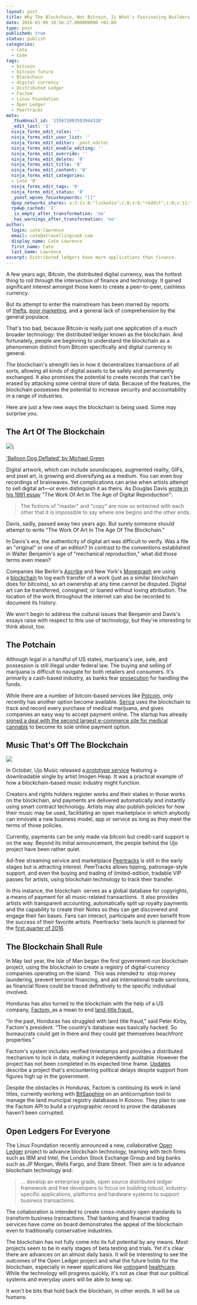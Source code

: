 ```yaml
---
layout: post
title: Why The Blockchain, Not Bitcoin, Is What's Fascinating Builders
date: 2016-01-06 18:56:27.000000000 +01:00
type: post
published: true
status: publish
categories:
  - Cate
  - Code
tags:
  - bitcoin
  - bitcoin future
  - Blockchain
  - digital currency
  - Distributed Ledger
  - Factom
  - Linux Foundation
  - Open Ledger
  - Peertracks
meta:
  _thumbnail_id: '135672093583944320'
  _edit_last: '1'
  ninja_forms_edit_roles: ''
  ninja_forms_edit_user_list: ''
  ninja_forms_edit_editor: _post_editor
  ninja_forms_edit_enable_editing: ''
  ninja_forms_edit_override: ''
  ninja_forms_edit_delete: '0'
  ninja_forms_edit_title: '0'
  ninja_forms_edit_content: '0'
  ninja_forms_edit_categories:
  - Cate '0'
  ninja_forms_edit_tags: '0'
  ninja_forms_edit_status: '0'
  _yoast_wpseo_focuskeywords: "[]"
  dpsp_networks_shares: a:3:{s:8:"linkedin";i:0;s:6:"reddit";i:0;s:11:"google-plus";i:0;}
  rp4wp_cached: '1'
  _is_empty_after_transformation: 'no'
  _has_warnings_after_transformation: 'no'
author:
  login: cate-lawrence
  email: cate@atravellingcook.com
  display_name: Cate Lawrence
  first_name: Cate
  last_name: Lawrence
excerpt: Distributed ledgers have more applications than finance.
---
```

A few years ago, Bitcoin, the distributed digital currency, was the
hottest thing to roll through the intersection of finance and
technology. It gained significant interest amongst those keen to create
a peer-to-peer, cashless currency.

But its attempt to enter the mainstream has been marred by reports
of [thefts](http://www.reuters.com/article/us-usa-silkroad-agent-idUSKCN0R027F20150831),
[poor
marketing](http://www.theguardian.com/technology/2015/feb/03/bitcoin-2015-make-or-break-year), and
a general lack of comprehension by the general populace.

That's too bad, because Bitcoin is really just one application of a much
broader technology: the distributed ledger known as the blockchain. And
fortunately, people are beginning to understand the blockchain as a
phenomenon distinct from Bitcoin specifically and digital currency in
general.

The blockchain's strength lies in how it decentralizes transactions of
all sorts, allowing all kinds of digital assets to be safely and
permanently exchanged. It also promises the potential to create records
that can't be erased by attacking some central store of data. Because of
the features, the blockchain possesses the potential to increase
security and accountability in a range of industries.

Here are just a few new ways the blockchain is being used. Some may
surprise you.

The Art Of The Blockchain
-------------------------

![](rw-import/MTM1NjY2Mzk3NjUxOTY2NDMw-2.gif)\

['Balloon Dog Deflated' by Michael
Green](http://www.buro247.com/me/culture/news/worlds-mostexpensive-gif.html)

Digital artwork, which can include soundscapes, augmented reality, GIFs,
and pixel art, is growing and diversifying as a medium. You can even buy
recordings of brainwaves. Yet complications can arise when artists
attempt to sell digital art—or even distinguish it as theirs. As Douglas
Davis [wrote in his 1991
essay](http://classes.dma.ucla.edu/Winter09/9-1/_pdf/3-Davis_Work_of_Art.pdf)
"The Work Of Art In The Age of Digital Reproduction":

> The fictions of "master" and "copy" are now so entwined with each
> other that it is impossible to say where one begins and the other
> ends.

Davis, sadly, passed away two years ago. But surely someone should
attempt to write "The Work Of Art In The Age Of The Blockchain."

In Davis's era, the authenticity of digital art was difficult to verify.
Was a file an "original" or one of an edition? In contrast to the
conventions established in Walter Benjamin's age of "mechanical
reproduction," what did those terms even mean?

Companies like Berlin's [Ascribe](https://www.ascribe.io/) and New
York's [Monegraph](https://monegraph.com/index.html) are using
a [blockchain](https://en.wikipedia.org/wiki/Block_chain_(database)) to
log each transfer of a work (just as a similar blockchain does for
bitcoins), so art ownership at any time cannot be disputed. Digital art
can be transferred, consigned, or loaned without losing attribution. The
location of the work throughout the internet can also be recorded to
document its history.

We won't begin to address the cultural issues that Benjamin and Davis's
essays raise with respect to this use of technology, but they're
interesting to think about, too.

The Potchain
------------

Although legal in a handful of US states, marijuana's use, sale, and
possession is still illegal under federal law. The buying and selling of
marijuana is difficult to navigate for both retailers and consumers.
It's primarily a cash-based industry, as banks
fear [prosecution](http://www.huffingtonpost.com/2015/04/13/banks-marijuana-businesses_n_7057138.html) for
handling the funds.

While there are a number of bitcoin-based services like
[Potcoin](http://www.potcoin.com/), only recently has another option
become available. [Serica](http://www.sericapay.com/) uses the
blockchain to track and record every purchase of medical marijuana, and
gives companies an easy way to accept payment online. The startup has
already [signed a deal with the second largest e-commerce site for
medical
cannabis](http://www.entrepreneur-ideas.org/pot-startups-and-marijuana-angel-investors-are-growing-fast/#.Vo04DJMrJE4)
to become its sole online payment option.

Music That's Off The Blockchain
-------------------------------

![](rw-import/MTM1NjcwNTAyODM1NDA2ODU4-2.png)

In October, Ujo Music released a[ prototype
service](https://alpha.ujomusic.com/#/imogen_heap/tiny_human/tiny_human) featuring
a downloadable single by artist Imogen Heap. It was a practical
example of how a blockchain-based music industry might function.

Creators and rights holders register works and their stakes in those
works on the blockchain, and payments are delivered automatically and
instantly using smart contract technology. Artists may also publish
policies for how their music may be used, facilitating an open
marketplace in which anybody can innovate a new business model, app or
service as long as they meet the terms of those policies.

Currently, payments can be only made via bitcoin but credit-card support
is on the way. Beyond its initial announcement, the people behind the
Ujo project have been rather quiet.

Ad-free streaming service and marketplace
[Peertracks](http://peertracks.com/index.html) is still in the early
stages but is attracting interest. PeerTracks allows tipping,
patronage-style support, and even the buying and trading of
limited-edition, tradable VIP passes for artists, using blockchain
technology to track their transfer.

In this instance, the blockchain  serves as a global database for
copyrights, a means of payment for all music-related transactions.  It
also provides artists with transparent accounting, automatically split
up royalty payments and the capability to create their Notes so they can
get discovered and engage their fan bases. Fans can interact,
participate and even benefit from the success of their favorite artists.
Peertracks' beta launch is planned for the [first quarter of
2016](https://coinreport.net/conversation-cedric-cobban-co-founder-peertracks/).

The Blockchain Shall Rule
-------------------------

In May last year, the Isle of Man began the first government-run
blockchain project, using the blockchain to create a registry of
digital-currency companies operating on the island.  This was intended
to  stop money laundering, prevent terrorist financing, and aid
international trade sanctions, as financial flows could be traced
definitively to the specific individual involved.

Honduras has also turned to the blockchain with the help of a US
company, [Factom, ](http://factom.org/)as a mean to end [land-title
fraud](http://blog.factom.org/post/119366700609/honduras-to-build-land-title-registry-using?is_related_post=1)[. ](http://www.coinfox.info/news/2052-honduras-will-use-blockchain-to-build-a-secure-land-title-record-system)

“In the past, Honduras has struggled with land title fraud,” said Peter
Kirby, Factom's president. “The country’s database was basically hacked.
So bureaucrats could get in there and they could get themselves
beachfront properties.”

Factom's system includes verified timestamps and provides a distributed
mechanism to lock in data, making it independently auditable. However
the project has not been completed in its expected time frame.
[Updates](http://blog.factom.org/post/135920051224/a-humble-update-on-the-honduras-title-project)
describe a project that's encountering political delays despite support
from figures high up in the government.

Despite the obstacles in Honduras, Factom is continuing its work in land
titles, currently working with [BitSapphire](https://bitsapphire.com/)
on an anticorruption tool to manage the land municipal registry
databases in Kosovo. They plan to use the Factom API to build a
cryptographic record to prove the databases haven’t been corrupted.

Open Ledgers For Everyone
-------------------------

The Linux Foundation recently announced a new, collaborative [Open
Ledger](http://www.linuxfoundation.org/news-media/announcements/2015/12/linux-foundation-unites-industry-leaders-advance-blockchain) project
to advance blockchain technology, teaming with tech firms such as IBM
and Intel, the London Stock Exchange Group and big banks such as JP
Morgan, Wells Fargo, and State Street. Their aim is to advance
blockchain technology and:

> ... develop an enterprise grade, open source distributed ledger
> framework and free developers to focus on building robust,
> industry-specific applications, platforms and hardware systems to
> support business transactions.

The collaboration is intended to create cross-industry open standards to
transform business transactions. That banking and financial trading
services have come on board demonstrates the appeal of the blockchain
even to traditionally conservative industries.

The blockchain has not fully come into its full potential by any means.
Most projects seem to be in early stages of beta testing and trials. Yet
it's clear there are advances on an almost daily basis. It will be
interesting to see the outcomes of the Open Ledger project and what the
future holds for the blockchain, especially in newer applications like
[voting](https://www.ambisafe.co/egov/)and
[healthcare](http://insidebitcoins.com/news/tierion-and-philips-bring-blockchain-technology-to-healthcare-sector/35494).
While the technology will progress quickly, it's not as clear that our
political systems and everyday users will be able to keep up.

It won't be bits that hold back the blockhain, in other words. It will
be us humans.
